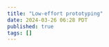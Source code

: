 ```yaml
---
title: "Low-effort prototyping"
date: 2024-03-26 06:28 PDT
published: true
tags: []
---
```




<blockquote markdown="1">



</blockquote>
